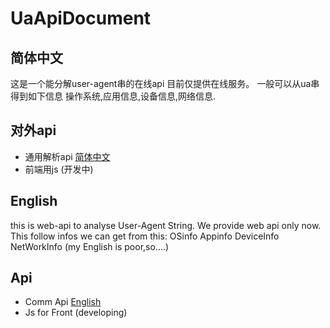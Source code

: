 # UaApiDocument
## 简体中文

这是一个能分解user-agent串的在线api
目前仅提供在线服务。
一般可以从ua串得到如下信息
操作系统,应用信息,设备信息,网络信息.

## 对外api
* 通用解析api [简体中文](/UaCommApi/Lang/zh-cn/index.md)
* 前端用js (开发中)

## English
this is web-api to analyse User-Agent String.
We provide web api only now.
This follow infos we can get from this:
OSinfo
Appinfo
DeviceInfo
NetWorkInfo
(my English is poor,so....)
## Api
* Comm Api [English](/UaCommApi/Lang/en-us/index.md)
* Js for Front (developing)

 